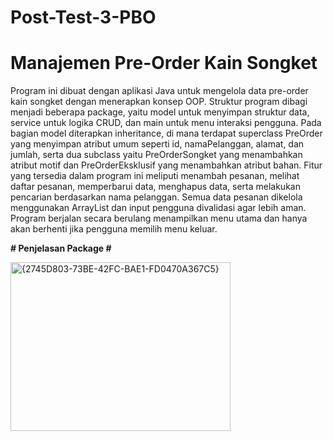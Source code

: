 # Post-Test-3-PBO
# **Manajemen Pre-Order Kain Songket**

Program ini dibuat dengan aplikasi Java untuk mengelola data pre-order kain songket dengan menerapkan konsep OOP. Struktur program dibagi menjadi beberapa package, yaitu model untuk menyimpan struktur data, service untuk logika CRUD, dan main untuk menu interaksi pengguna. Pada bagian model diterapkan inheritance, di mana terdapat superclass PreOrder yang menyimpan atribut umum seperti id, namaPelanggan, alamat, dan jumlah, serta dua subclass yaitu PreOrderSongket yang menambahkan atribut motif dan PreOrderEksklusif yang menambahkan atribut bahan. Fitur yang tersedia dalam program ini meliputi menambah pesanan, melihat daftar pesanan, memperbarui data, menghapus data, serta melakukan pencarian berdasarkan nama pelanggan. Semua data pesanan dikelola menggunakan ArrayList dan input pengguna divalidasi agar lebih aman. Program berjalan secara berulang menampilkan menu utama dan hanya akan berhenti jika pengguna memilih menu keluar.


**# Penjelasan Package #**


<img width="352" height="270" alt="{2745D803-73BE-42FC-BAE1-FD0470A367C5}" src="https://github.com/user-attachments/assets/7e332b4a-1db1-4624-b09c-92ccf0879e9e" />
